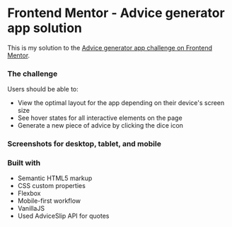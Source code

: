 # Frontend Mentor - Advice generator app solution

This is my solution to the [Advice generator app challenge on Frontend Mentor](https://www.frontendmentor.io/challenges/advice-generator-app-QdUG-13db). 

### The challenge

Users should be able to:

- View the optimal layout for the app depending on their device's screen size
- See hover states for all interactive elements on the page
- Generate a new piece of advice by clicking the dice icon

### Screenshots for desktop, tablet, and mobile


### Built with

- Semantic HTML5 markup
- CSS custom properties
- Flexbox
- Mobile-first workflow
- VanillaJS
- Used AdviceSlip API for quotes
